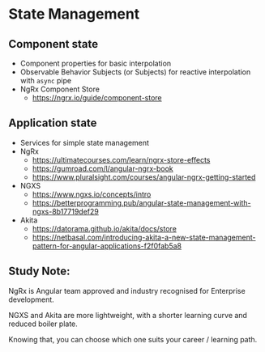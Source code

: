 # State Management

## Component state

- Component properties for basic interpolation
- Observable Behavior Subjects (or Subjects) for reactive interpolation with `async` pipe
- NgRx Component Store
  - https://ngrx.io/guide/component-store

## Application state

- Services for simple state management
- NgRx
  - https://ultimatecourses.com/learn/ngrx-store-effects
  - https://gumroad.com/l/angular-ngrx-book
  - https://www.pluralsight.com/courses/angular-ngrx-getting-started
- NGXS
  - https://www.ngxs.io/concepts/intro
  - https://betterprogramming.pub/angular-state-management-with-ngxs-8b17719def29
- Akita
  - https://datorama.github.io/akita/docs/store
  - https://netbasal.com/introducing-akita-a-new-state-management-pattern-for-angular-applications-f2f0fab5a8

## Study Note:

NgRx is Angular team approved and industry recognised for Enterprise development.

NGXS and Akita are more lightweight, with a shorter learning curve and reduced boiler plate.

Knowing that, you can choose which one suits your career / learning path.
